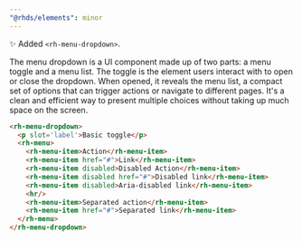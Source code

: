```yaml
---
"@rhds/elements": minor
---
```


✨ Added `<rh-menu-dropdown>`.

The menu dropdown is a UI component made up of two parts: a menu toggle and a menu list. The toggle is the element users interact with to open or close the dropdown. When opened, it reveals the menu list, a compact set of options that can trigger actions or navigate to different pages. It's a clean and efficient way to present multiple choices without taking up much space on the screen.

```html
<rh-menu-dropdown>
  <p slot='label'>Basic toggle</p>
  <rh-menu>
    <rh-menu-item>Action</rh-menu-item>
    <rh-menu-item href="#">Link</rh-menu-item>
    <rh-menu-item disabled>Disabled Action</rh-menu-item>
    <rh-menu-item disabled href="#">Disabled link</rh-menu-item>
    <rh-menu-item disabled>Aria-disabled link</rh-menu-item>
    <hr/>
    <rh-menu-item>Separated action</rh-menu-item>
    <rh-menu-item href="#">Separated link</rh-menu-item>
  </rh-menu>
</rh-menu-dropdown>
```
  